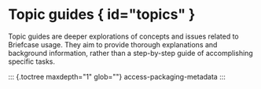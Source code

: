 # Topic guides  { id="topics" }

Topic guides are deeper explorations of concepts and issues related to
Briefcase usage. They aim to provide thorough explanations and
background information, rather than a step-by-step guide of
accomplishing specific tasks.

::: {.toctree maxdepth="1" glob=""}
access-packaging-metadata
:::
